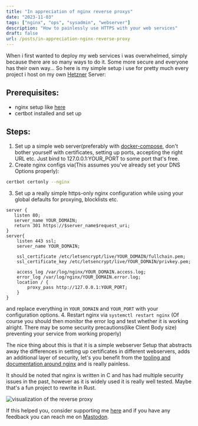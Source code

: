 ```yaml
---
title: "In appreciation of nginx reverse proxys"
date: "2023-11-03"
tags: ["nginx", "ops", "sysadmin", "webserver"]
description: "How to painlessly use HTTPS with your web services"
draft: false
url: /posts/in-appreciation-nginx-reverse-proxy
---
```



When i first wanted to deploy my web services i was overwhelmed, simply because there are so many ways to do it. Some more secure and everyone has their own way... So here is my simple setup i use for pretty much every project i host on my own [Hetzner](https://www.hetzner.com/) Server:
## Prerequisites:
- nginx setup like [here](https://www.digitalocean.com/community/tutorials/how-to-configure-nginx-as-a-reverse-proxy-on-ubuntu-22-04)
- certbot installed and set up
## Steps:
1. Set up a simple web server(preferably with [docker-compose](https://docs.docker.com/compose/), don't bother yourself with certificates, setting up ports, accepting the right URL etc. Just bind to 127.0.0.1:YOUR_PORT to some port that's free.
2. Create nginx configs via(This assumes you've already set your DNS Options properly):
```bash
certbot certonly --nginx
```
3. Set up a really simple https-only nginx configuration while using your global defaults for proxying, blocklists etc.
```nginx
server {
   listen 80;
   server_name YOUR_DOMAIN;
   return 301 https://$server_name$request_uri;
}
server{
    listen 443 ssl;
    server_name YOUR_DOMAIN;
    
    ssl_certificate /etc/letsencrypt/live/YOUR_DOMAIN/fullchain.pem;
    ssl_certificate_key /etc/letsencrypt/live/YOUR_DOMAIN/privkey.pem;

    access_log /var/log/nginx/YOUR_DOMAIN.access.log;
    error_log /var/log/nginx/YOUR_DOMAIN.error.log;
    location / {
        proxy_pass http://127.0.0.1:YOUR_PORT;
    }
}   
```
and replace everything in `YOUR_DOMAIN` and `YOUR_PORT` with your configuration options.
4. Restart nginx via `systemctl restart nginx`
   (Of course you should then monitor the error log and test whether it is working alright. There may be some security precautions(like Client Body size) preventing your service from working properly)

The nice thing about this is that it is a simple webserver Setup that abstracts away the differences in setting up certificates in different webservers, adds an additional layer of security, let's you benefit from the [tooling and documentation around nginx](https://github.com/agile6v/awesome-nginx) and is really painless.

It should be noted that nginx is written in C and has had multiple security issues in the past, however as it is widely used it is really well tested. Maybe that's a fun project to rewrite in Rust.

![visualization of the reverse proxy](images/nginx-reverse-proxy.avif)

If this helped you, consider supporting me [here](https://github.com/sponsors/Nereuxofficial) and if you have any feedback you can reach me on [Mastodon](https://infosec.exchange/@Nereuxofficial).